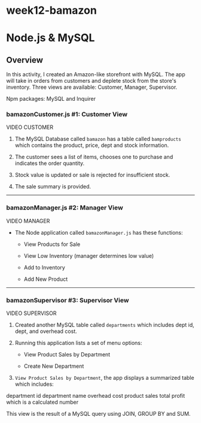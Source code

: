 # week12-bamazon

# Node.js & MySQL

## Overview

In this activity, I created an Amazon-like storefront with MySQL. The app will take in orders from customers and deplete stock from the store's inventory. Three views are available: Customer, Manager, Supervisor.

Npm packages: MySQL and Inquirer 

### bamazonCustomer.js  #1: Customer View 

VIDEO CUSTOMER

1. The MySQL Database called `bamazon` has a table called `bamproducts` which contains the product, price, dept and stock information.

2. The customer sees a list of items, chooses one to purchase and indicates the order quantity.

3. Stock value is updated or sale is rejected for insufficient stock.

4. The sale summary is provided.

- - -

### bamazonManager.js #2: Manager View

VIDEO MANAGER

* The Node application called `bamazonManager.js` has these functions:

    * View Products for Sale
    
    * View Low Inventory (manager determines low value)
    
    * Add to Inventory
    
    * Add New Product

- - -

### bamazonSupervisor #3: Supervisor View 

VIDEO SUPERVISOR

1. Created another MySQL table called `departments` which includes dept id, dept, and overhead cost.


2. Running this application lists a set of menu options:

   * View Product Sales by Department
   
   * Create New Department

3. `View Product Sales by Department`, the app displays a summarized table which includes:

department id
department name
overhead cost
product sales
total profit which is a calculated number

This view is the result of a MySQL query using JOIN, GROUP BY and SUM.
